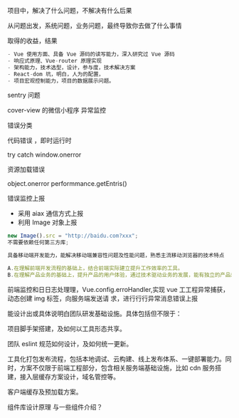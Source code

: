 项目中，解决了什么问题，不解决有什么后果

从问题出发，系统问题，业务问题，最终导致你去做了什么事情

取得的收益，结果

```js
- Vue 使用方面、具备 Vue 源码的读写能力，深入研究过 Vue 源码
- 响应式原理、Vue-router 原理实现
- 架构能力，技术选型，设计，参与度，技术解决方案
- React-dom 坑，明白，人为的配置，
- 项目宏观控制能力，项目的数据展示问题。
```

sentry
问题

cover-view 的微信小程序
异常监控

错误分类

代码错误 ，即时运行时

try catch window.onerror

资源加载错误

object.onerror
performmance.getEntris()

错误监控上报

- 采用 aiax 通信方式上报
- 利用 Image 对象上报

```js
new Image().src = "http://baidu.com?xxx";
不需要依赖任何第三方库;

具备移动端开发能力，能解决移动端兼容性问题及性能问题，熟悉主流移动浏览器的技术特点

A.在理解前端开发流程的基础上，结合前端实际建立提升工作效率的工具。
B.在理解产品业务的基础上，提升产品的用户体验，通过技术驱动业务的发展，能有独立的产品想法
```

前端监控和⽇日志处理理，Vue.config.erroHandler,实现 vue ⼯工程异常捕获，动态创建 img 标签，向服务端发送请 求，进⾏行行异常消息错误上报

能设计出或具体说明白团队研发基础设施。具体包括但不限于：

项目脚手架搭建，及如何以工具形态共享。

团队 eslint 规范如何设计，及如何统一更新。

工具化打包发布流程，包括本地调试、云构建、线上发布体系、一键部署能力。同时，方案不仅限于前端工程部分，包含相关服务端基础设施，比如 cdn 服务搭建，接入层缓存方案设计，域名管控等。

客户端缓存及预加载方案。

组件库设计原理 与一些组件介绍？
